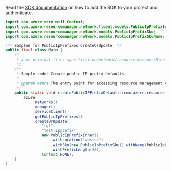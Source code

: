 Read the [SDK documentation](https://github.com/Azure/azure-sdk-for-java/blob/azure-resourcemanager_2.14.0/sdk/resourcemanager/azure-resourcemanager/README.md) on how to add the SDK to your project and authenticate.

```java
import com.azure.core.util.Context;
import com.azure.resourcemanager.network.fluent.models.PublicIpPrefixInner;
import com.azure.resourcemanager.network.models.PublicIpPrefixSku;
import com.azure.resourcemanager.network.models.PublicIpPrefixSkuName;

/** Samples for PublicIpPrefixes CreateOrUpdate. */
public final class Main {
    /*
     * x-ms-original-file: specification/network/resource-manager/Microsoft.Network/stable/2021-05-01/examples/PublicIpPrefixCreateDefaults.json
     */
    /**
     * Sample code: Create public IP prefix defaults.
     *
     * @param azure The entry point for accessing resource management APIs in Azure.
     */
    public static void createPublicIPPrefixDefaults(com.azure.resourcemanager.AzureResourceManager azure) {
        azure
            .networks()
            .manager()
            .serviceClient()
            .getPublicIpPrefixes()
            .createOrUpdate(
                "rg1",
                "test-ipprefix",
                new PublicIpPrefixInner()
                    .withLocation("westus")
                    .withSku(new PublicIpPrefixSku().withName(PublicIpPrefixSkuName.STANDARD))
                    .withPrefixLength(30),
                Context.NONE);
    }
}
```

